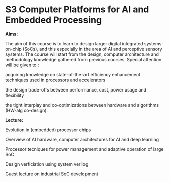 

# S3 Computer Platforms for AI and Embedded Processing

**Aims:**

The aim of this course is to learn to design larger digital integrated systems-on-chip (SoCs), and this especially in the area of AI and perceptive sensory systems. The course will start from the design, computer architecture and methodology knowledge gathered from previous courses. Special attention will be given to :

acquiring knowledge on state-of-the-art efficiency enhancement techniques used in processors and accelerators

the design trade-offs between performance, cost, power usage and flexibility

the tight interplay and co-optimizations between hardware and algorithms (HW-alg co-design).

**Lecture:**

Evolution in (embedded) processor chips

Overview of AI hardware, computer architectures for AI and deep learning

Processor tecniques for power management and adaptive operation of large SoC

Design verficiation using system verilog

Guest lecture on industrial SoC development


